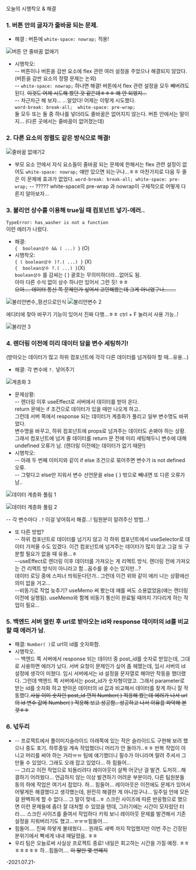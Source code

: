 오늘의 시행착오 & 해결

### 1. 버튼 안의 글자가 줄바꿈 되는 문제.
- 해결 :  버튼에 ```white-space: nowrap;``` 적용!

![버튼 안 줄바꿈 없애기](https://user-images.githubusercontent.com/60069112/126507869-91596100-a073-4051-b93b-a58cdbde3331.png)

- 시행착오:  
-- 버튼이나 버튼을 감싼 요소에 flex 관련 여러 설정을 주었으나 해결되지 않았다.(버튼을 감싼 요소의 정렬 문제는 논외)  
--  ```white-space: nowrap;``` 하나면 해결! 버튼에서 flex 관련 설정을 모두 빼버려도 된다.	~~이것도 어제 시도해 봤던 것 같은데ㅎㅎㅎ 왜 안 되었지...~~  
-- 차근차근 해 보자...  ...알았다! 어제는 이렇게 시도했다.    
```word-break: break-all;  white-space: pre-wrap;```  
둘 모두 또는 둘 중 하나를 넣더라도 줄바꿈은 없어지지 않는다. 버튼 안에서는 말이지... (다른 곳에서는 줄바꿈이 없어졌는데)  

### 2. 다른 요소의 정렬도 같은 방식으로 해결! 

![줄바꿈 없애기2](https://user-images.githubusercontent.com/60069112/126507920-e7896a7d-6c80-41c2-acf8-3ecb90b3a716.png)

- 부모 요소 안에서 자식 요소들이 줄바꿈 되는 문제에 한해서는 flex 관련 설정이 없어도 ```white-space: nowrap;``` 얘만 있으면 되는구나...ㅎㅎ 마찬가지로 다음 두 줄은 이 문제에 효과가 없었다.   ```word-break: break-all; white-space: pre-wrap;```
-- ????? white-space의 pre-wrap 과 nowrap이 구체적으로 어떻게 다른지 알아보자...  

### 3. 불리언 상수를 이용해 true일 때 컴포넌트 넣기-에러..
```TypeError: has_washer is not a function```  
이런 에러가 나왔다.  
- 해결:   
```{  boolean상수 && ( ...) }``` (O)    
- 시행착오:  
```{ ( boolean상수 )?.( ...) }``` (X)    
```{  boolean상수 ?.( ...) }```(X)    
```boolean상수``` 를 감싸는 (  ) 괄호는 무의미하더라...없어도 됨.  
아마 다른 수식 없이 상수 하나만 있어서 그런 듯! ㅎㅎ   
~~으아.... 데이터 통신 쪽 문제인가 싶어서 고민해봤는데 그게 아니었구나........~~  

![불리언변수_펑션으로인식](https://user-images.githubusercontent.com/60069112/126508058-9a28135e-2b57-4cb2-b94a-a2eff3adaa48.png)
![불리언변수 2](https://user-images.githubusercontent.com/60069112/126508082-bd4beaf0-484b-48a2-a4da-cb914953b004.png)

에디터에 찾아 바꾸기 기능이 있어서 진짜 다행...ㅎㅎ ctrl + F 눌러서 사용 가능..!  

![불리언 3](https://user-images.githubusercontent.com/60069112/126508119-9f81343a-fb50-41e4-802c-ba653c1632bf.png)

### 4. 렌더링 이전에 미리 데이터 담을 변수 세팅하기!  
(받아오는 데이터가 많고 하위 컴포넌트에 각각 다른 데이터를 넘겨줘야 할 때...유용...)  
- 해결: 각 변수에 ```?.``` 넣어주기  

![계층화 3](https://user-images.githubusercontent.com/60069112/126511041-49e5863f-fba5-43ac-a857-f236f7bcabc4.png)

- 문제상황:  
-- 렌더링 이후 useEffect로 서버에서 데이터를 받아 온다.  
return 문에는 if 조건으로 데이터가 있을 때만 나오게 하고..  
그런데 서버 쪽에서 response 되는 데이터가 계층화가 풀리고 일부 변수명도 바뀌었다.  
변수명을 바꾸고, 하위 컴포넌트에 props로 넘겨주는 데이터도 손봐야 하는 상황.  
그래서 컴포넌트에 넘겨 줄 데이터를 return 문 전에 미리 세팅해두니 변수에 대해 undefined 오류가 남.  (렌더링 이전에는 데이터가 없기 때문!)  
- 시행착오:  
-- 아래 두 번째 이미지와 같이 if else 조건으로 묶어주면 변수가 is not defined 오류.  
-- 그렇다고 else만 지워서 변수 선언문을 else { } 밖으로 빼내면 또 다른 오류가 남..  

![데이터 계층화 풀림 1](https://user-images.githubusercontent.com/60069112/126508215-641116e5-bdf8-430a-91de-65702cbbb414.png)

![데이터 계층화 풀림 2](https://user-images.githubusercontent.com/60069112/126510458-ab00bad6-2ab8-48bd-a340-2b575b277436.png)


-- 각 변수마다 ```.?``` 이걸 넣어줘서 해결...!  팀원분이 알려주신 방법...!
- 또 다른 방법?  
-- 하위 컴포넌트로 데이터를 넘기지 않고 각 하위 컴포넌트에서 useSelector로 데이터 가져올 수도 있겠다. 이건 컴포넌트에 넘겨주는 데이터가 많지 않고 그걸 또 구분할 필요가 없을 때 유용...ㅎ  
--useEffect로 렌더링 이후 데이터를 가져오는 게 리액트 방식. 렌더링 전에 가져오는 건 리액트 방식이 아니라고 함...꼼수를 쓸 수는 있지만...?  
데이터 로딩 중에 스피너 띄워둔다던가.. 그런데 이건 위와 같이 에러 나는 상황에선 의미 없을 거고...   
--비동기로 작업 늦추기? useMemo 써 봤는데 얘를 써도 소용없었음(얘는 렌더링 이전에 실행됨). useMemo와 함께 비동기 통신이 완료될 때까지 기다리게 하는 작업이 필요...  

### 5. 백엔드 서버 열린 후 url로 받아오는 id와 response 데이터의 id를 비교할 때 에러가 남.
- 해결:  ```Number( )```로 url의 id를 숫자화함.  
- 시행착오.  
-- 백엔드 쪽 서버에서 response 되는 데이터 중 post_id를 숫자로 받았는데, 그대로 사용하면 에러가 났다. 서버 요청이 문제인가 싶어 좀 헤맸는데, 임시 서버의 id 설정에 생각이 미쳤다.  임시 서버에서는 id 설정을 문자열로 해야만 작동을 했더랬다. 그런데 백엔드 쪽 서버에서는 post_id가 숫자형이었고. 그래서 parameter로 받는 id를 숫자화 하고 받아온 데이터의 id 값과 비교해서 데이터를 찾게 하니 잘 작동했다.~~사실 이미 숫자인 post_id 먼저 Number( ) 적용해 봤는데 에러가 나서 url의 id 변수 값에 Number( ) 적용해 보고 성공함.. 성공하고 나서 이유를 파악해 본 것ㅎㅎ~~

### 6. 넋두리
+ -- 프로젝트에서 풀이미지슬라이드 아래쪽에 있는 작은 슬라이드도 구현해 보려 했으나 중도 포기. 하루종일 계속 작업했더니 머리가 안 돌아가..ㅎㅎ 반복 작업이 아니고 머리를 써야 하는 거라ㅠㅠ 팀에 얘기했더니 필수가 아니라며 말려 주셔서 그만둘 수 있었다. 그래도 오래 잡고 있었다... 하 힘들어...   
-- 그리고 이전 작업으로 되돌리려다 레이아웃이 살짝 어긋난 걸 발견. 도저히...해결하기 어려웠다... 언급하지 않는 이상 발견하기 어려운 부분이라, 다른 팀원분들 동의 하에 작업은 여기서 접었다. 하... 힘들어... 레이아웃은 이전에도 문제가 있어서 어떻게든 해결했다고 생각했는데, 완전히 해결한 게 아니었구나... 일주일 안에 모든 걸 완벽하게 할 수 없다... 그 말이 맞네...ㅎ 스크린 사이즈에 따른 반응형으로 했으면 이런 문제들에 좀더 잘 대처할 수 있었을 텐데, 그러기에는 시간이 모자랐던 터라.... 스크린 사이즈를 줄여서 작업하다 키워 보니 레이아웃 문제를 발견해서 기존 설정을 지워버리기도 했고...ㅠㅠㅠ힘들어....  
+ 힘들어.... 진짜 하얗게 불태웠다.... 원래도 새벽 까지 작업했지만 이번 주는 긴장된 분위기에서 빡세게 내내 매달렸음. ㅎㅎ  
+ 우리 팀은 오늘로써 사실상 프로젝트 종료! 내일은 회고하는 시간을 가질 예정. ㅎㅎㅎㅎㅎㅎㅎ 하...힘들어.... ~~이 말만 몇 번째지~~  
  
-2021.07.21-
